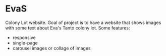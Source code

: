 # EvaS
Colony Lot website. Goal of project is to have a website
that shows images with some text about Eva's Tanto colony lot.
Some features:
 * responsive
 * single-page
 * carousel images or collage of images